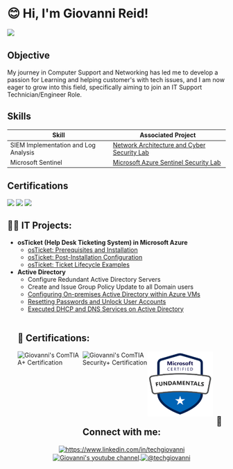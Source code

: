 <!-- [![MasterHead]() -->
<!-- ![MasterHead]() -->
# 😊 Hi, I'm Giovanni Reid!
<a href="https://www.linkedin.com/in/giovanni-reid/"><img src="https://img.shields.io/badge/-LinkedIn-0072b1?&style=for-the-badge&logo=linkedin&logoColor=white" /></a>

## Objective
My journey in Computer Support and Networking has led me to develop a passion for Learning and helping customer's with tech issues, and I am now eager to grow into this field, specifically aiming to join an IT Support Technician/Engineer Role.

## Skills
| Skill                                         | Associated Project         |
|-----------------------------------------------|----------------------------|
| SIEM Implementation and Log Analysis | <a href="https://github.com/TechGiovanni/Network-Architecture-and-Cyber-Security-Lab">Network Architecture and Cyber Security Lab</a>|
| Microsoft Sentinel | <a href="https://github.com/TechGiovanni/Microsoft-Azure-Sentinel-Security-Lab">Microsoft Azure Sentinel Security Lab</a>|


## Certifications
<div>
<img src="https://img.shields.io/badge/-Security%2B-FF0000?&style=for-the-badge&logo=CompTIA&logoColor=white" />
<img src="https://img.shields.io/badge/-A%2B-4D4D4D?&style=for-the-badge&logo=CompTIA&logoColor=white" />
<img src="https://img.shields.io/badge/-Microsoft Azure fundamentals AZ:900-000080?&style=for-the-badge&logoColor=white" />
</div>

## 👨‍💻 IT Projects:</h2>   
<ul dir="auto">
  <li>
    <b>osTicket (Help Desk Ticketing System) in Microsoft Azure</b>
    <ul dir="auto">
      <li><a href="https://github.com/TechGiovanni/osTicket-Prerequisites-and-Installation">osTicket: Prerequisites and Installation</a></li>
      <li><a href="https://github.com/TechGiovanni/osTicket-Post-Installation-Configuration">osTicket: Post-Installation Configuration</a></li>
      <li><a href="https://github.com/TechGiovanni/osTicket-Ticket-Lifecycle">osTicket: Ticket Lifecycle Examples</a></li>
    </ul>
  </li>
  
  <li>
    <b>Active Directory</b>
    <ul dir="auto">
      <li>Configure Redundant Active Directory Servers</li>
      <li>Create and Issue Group Policy Update to all Domain users</li>
      <li><a href="https://github.com/TechGiovanni/Configuring-On-premises-Active-Directory-within-Azure-VMs">Configuring On-premises Active Directory within Azure VMs</a></li>
      <li><a href="https://github.com/TechGiovanni/Resetting-Passwords-and-Unlock-User-Accounts">Resetting Passwords and Unlock User Accounts</a></li>
      <li><a href="https://github.com/TechGiovanni/Configure-DNS-and-DHCP-On-Active-Directory">Executed DHCP and DNS Services on Active Directory</a></li>
    </ul>
  </li>
  <br>

<section>
  <h2> 📃 Certifications:</h2>
    <a href="https://www.credly.com/badges/00c81f3b-e882-4cf8-81c7-aedf399d4ee7/linked_in_profile">
  <img align="left" width="150" height="150" alt="Giovanni's ComTIA A+ Certification" width="22px" src="https://images.credly.com/size/680x680/images/63482325-a0d6-4f64-ae75-f5f33922c7d0/CompTIA_A_2Bce.png" />
    </a>
  
  <a href="https://www.credly.com/badges/d3011b51-5b7c-4d79-8e8f-762b72809200">
    <img align="left" width="150" height="150" alt="Giovanni's ComTIA Security+ Certification" width="22px" src="https://images.credly.com/size/110x110/images/74790a75-8451-400a-8536-92d792c5184a/CompTIA_Security_2Bce.png" />
  </a>
    
  <a href="https://learn.microsoft.com/api/credentials/share/en-us/Giovannireid-1233/72E683A2441F959B?sharingId=DC25E13727945CAB">
    <img align="left" width="150" height="150" alt="Giovanni's Microsoft AZ-900 Certification Certification" width="22px" src="https://github.com/TechGiovanni/Certifications/blob/main/Screen%20Shot%202023-12-17%20at%208.14.26%20PMa.png?raw=true" />
  </a>
  
</section>

<br>
<br>
<br>
<br>
<br>
<br>
<br>

<h2 align="center"> 🤳 Connect with me:</h2>
<p align="center">
  
  <a href="https://www.linkedin.com/in/giovanni-reid" target="_blank">
    <img align="center" src="https://raw.githubusercontent.com/rahuldkjain/github-profile-readme-generator/master/src/images/icons/Social/linked-in-alt.svg" alt="https://www.linkedin.com/in/techgiovanni" height="30" width="40" />
  </a>
  
  <a href="https://www.youtube.com/channel/UCxcH0qsQPTrpK9s2aW4jGHw" target="_blank">
    <img align="center" src="https://upload.wikimedia.org/wikipedia/commons/thumb/7/72/YouTube_social_white_square_%282017%29.svg/600px-YouTube_social_white_square_%282017%29.svg.png" alt="Giovanni's youtube channel" height="30" width="30" />
  </a>
  
  <a href="https://medium.com/@techgiovanni" target="_blank">
    <img align="center" src="https://raw.githubusercontent.com/rahuldkjain/github-profile-readme-generator/master/src/images/icons/Social/medium.svg" alt="@techgiovanni" height="30" width="40" />
  </a>
  
</p>




<br>
<br>
<!-- <p>* 🌍  I'm based in Montreal, QC</p> -->

<!-- <p> - 🌱 I’m currently Building projects using **React, Node.js, Express, MongoDb, FireBase** skills</p>  -->

<!-- <p> - 💝 Building my Current Personal Project: https://fanfizzle.space</p> -->

<!-- <p>- 👨‍💻 All of my projects are available at <a href="https://techgiovanni.me/" target="_blank" >TechGiovanni.me</a></p> -->

<!-- <p>- 📝 I mostly write articles on <a href="https://medium.com/@techgiovanni" target="_blank" >Medium/TechGiovanni.com</a></p>

<p>- ⚡ Fun fact ** I'm always reading something or learning something new ** </p>

<br>
<br>

<p align="left"> <a href="https://github.com/ryo-ma/github-profile-trophy"><img src="https://github-profile-trophy.vercel.app/?username=techgiovanni" alt="techgiovanni" /></a> </p>

<br>
<p><img align="left" src="https://github-readme-stats.vercel.app/api/top-langs?username=techgiovanni&show_icons=true&locale=en&layout=compact" alt="techgiovanni" /></p>

<p>&nbsp;<img align="left" src="https://github-readme-stats.vercel.app/api?username=techgiovanni&show_icons=true&locale=en" alt="techgiovanni" /></p>

